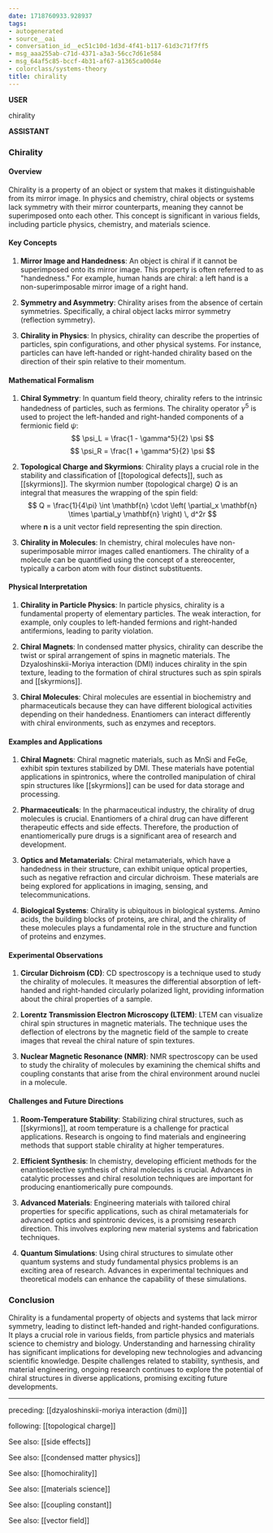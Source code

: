 ```yaml
---
date: 1718760933.928937
tags:
- autogenerated
- source__oai
- conversation_id__ec51c10d-1d3d-4f41-b117-61d3c71f7ff5
- msg_aaa255ab-c71d-4371-a3a3-56cc7d61e584
- msg_64af5c85-bccf-4b31-af67-a1365ca00d4e
- colorclass/systems-theory
title: chirality
---
```


**USER**

chirality


**ASSISTANT**

### Chirality

#### Overview

Chirality is a property of an object or system that makes it distinguishable from its mirror image. In physics and chemistry, chiral objects or systems lack symmetry with their mirror counterparts, meaning they cannot be superimposed onto each other. This concept is significant in various fields, including particle physics, chemistry, and materials science.

#### Key Concepts

1. **Mirror Image and Handedness**:
   An object is chiral if it cannot be superimposed onto its mirror image. This property is often referred to as "handedness." For example, human hands are chiral: a left hand is a non-superimposable mirror image of a right hand.

2. **Symmetry and Asymmetry**:
   Chirality arises from the absence of certain symmetries. Specifically, a chiral object lacks mirror symmetry (reflection symmetry).

3. **Chirality in Physics**:
   In physics, chirality can describe the properties of particles, spin configurations, and other physical systems. For instance, particles can have left-handed or right-handed chirality based on the direction of their spin relative to their momentum.

#### Mathematical Formalism

1. **Chiral Symmetry**:
   In quantum field theory, chirality refers to the intrinsic handedness of particles, such as fermions. The chirality operator $\gamma^5$ is used to project the left-handed and right-handed components of a fermionic field $\psi$:
   $$ \psi_L = \frac{1 - \gamma^5}{2} \psi $$
   $$ \psi_R = \frac{1 + \gamma^5}{2} \psi $$

2. **Topological Charge and Skyrmions**:
   Chirality plays a crucial role in the stability and classification of [[topological defects]], such as [[skyrmions]]. The skyrmion number (topological charge) $Q$ is an integral that measures the wrapping of the spin field:
   $$ Q = \frac{1}{4\pi} \int \mathbf{n} \cdot \left( \partial_x \mathbf{n} \times \partial_y \mathbf{n} \right) \, d^2r $$
   where $\mathbf{n}$ is a unit vector field representing the spin direction.

3. **Chirality in Molecules**:
   In chemistry, chiral molecules have non-superimposable mirror images called enantiomers. The chirality of a molecule can be quantified using the concept of a stereocenter, typically a carbon atom with four distinct substituents.

#### Physical Interpretation

1. **Chirality in Particle Physics**:
   In particle physics, chirality is a fundamental property of elementary particles. The weak interaction, for example, only couples to left-handed fermions and right-handed antifermions, leading to parity violation.

2. **Chiral Magnets**:
   In condensed matter physics, chirality can describe the twist or spiral arrangement of spins in magnetic materials. The Dzyaloshinskii-Moriya interaction (DMI) induces chirality in the spin texture, leading to the formation of chiral structures such as spin spirals and [[skyrmions]].

3. **Chiral Molecules**:
   Chiral molecules are essential in biochemistry and pharmaceuticals because they can have different biological activities depending on their handedness. Enantiomers can interact differently with chiral environments, such as enzymes and receptors.

#### Examples and Applications

1. **Chiral Magnets**:
   Chiral magnetic materials, such as MnSi and FeGe, exhibit spin textures stabilized by DMI. These materials have potential applications in spintronics, where the controlled manipulation of chiral spin structures like [[skyrmions]] can be used for data storage and processing.

2. **Pharmaceuticals**:
   In the pharmaceutical industry, the chirality of drug molecules is crucial. Enantiomers of a chiral drug can have different therapeutic effects and side effects. Therefore, the production of enantiomerically pure drugs is a significant area of research and development.

3. **Optics and Metamaterials**:
   Chiral metamaterials, which have a handedness in their structure, can exhibit unique optical properties, such as negative refraction and circular dichroism. These materials are being explored for applications in imaging, sensing, and telecommunications.

4. **Biological Systems**:
   Chirality is ubiquitous in biological systems. Amino acids, the building blocks of proteins, are chiral, and the chirality of these molecules plays a fundamental role in the structure and function of proteins and enzymes.

#### Experimental Observations

1. **Circular Dichroism (CD)**:
   CD spectroscopy is a technique used to study the chirality of molecules. It measures the differential absorption of left-handed and right-handed circularly polarized light, providing information about the chiral properties of a sample.

2. **Lorentz Transmission Electron Microscopy (LTEM)**:
   LTEM can visualize chiral spin structures in magnetic materials. The technique uses the deflection of electrons by the magnetic field of the sample to create images that reveal the chiral nature of spin textures.

3. **Nuclear Magnetic Resonance (NMR)**:
   NMR spectroscopy can be used to study the chirality of molecules by examining the chemical shifts and coupling constants that arise from the chiral environment around nuclei in a molecule.

#### Challenges and Future Directions

1. **Room-Temperature Stability**:
   Stabilizing chiral structures, such as [[skyrmions]], at room temperature is a challenge for practical applications. Research is ongoing to find materials and engineering methods that support stable chirality at higher temperatures.

2. **Efficient Synthesis**:
   In chemistry, developing efficient methods for the enantioselective synthesis of chiral molecules is crucial. Advances in catalytic processes and chiral resolution techniques are important for producing enantiomerically pure compounds.

3. **Advanced Materials**:
   Engineering materials with tailored chiral properties for specific applications, such as chiral metamaterials for advanced optics and spintronic devices, is a promising research direction. This involves exploring new material systems and fabrication techniques.

4. **Quantum Simulations**:
   Using chiral structures to simulate other quantum systems and study fundamental physics problems is an exciting area of research. Advances in experimental techniques and theoretical models can enhance the capability of these simulations.

### Conclusion

Chirality is a fundamental property of objects and systems that lack mirror symmetry, leading to distinct left-handed and right-handed configurations. It plays a crucial role in various fields, from particle physics and materials science to chemistry and biology. Understanding and harnessing chirality has significant implications for developing new technologies and advancing scientific knowledge. Despite challenges related to stability, synthesis, and material engineering, ongoing research continues to explore the potential of chiral structures in diverse applications, promising exciting future developments.


---

preceding: [[dzyaloshinskii-moriya interaction (dmi)]]  


following: [[topological charge]]

See also: [[side effects]]


See also: [[condensed matter physics]]


See also: [[homochirality]]


See also: [[materials science]]


See also: [[coupling constant]]


See also: [[vector field]]